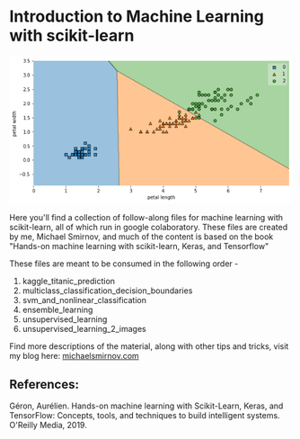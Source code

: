 # Introduction to Machine Learning with scikit-learn

![Iris Classifier](/images/example_chart.png "Iris Dataset Classification")

Here you'll find a collection of follow-along files for machine learning with scikit-learn, all of which run in google colaboratory. These files are created by me, Michael Smirnov, and much of the content is based on the book "Hands-on machine learning with scikit-learn, Keras, and Tensorflow"

These files are meant to be consumed in the following order -

1. kaggle_titanic_prediction
2. multiclass_classification_decision_boundaries
3. svm_and_nonlinear_classification
4. ensemble_learning
5. unsupervised_learning
6. unsupervised_learning_2_images

Find more descriptions of the material, along with other tips and tricks, visit my blog here:
[michaelsmirnov.com](https://michaelsmirnov.com)

## References:
Géron, Aurélien. Hands-on machine learning with Scikit-Learn, Keras, and TensorFlow: Concepts, tools, and techniques to build intelligent systems. O'Reilly Media, 2019.
